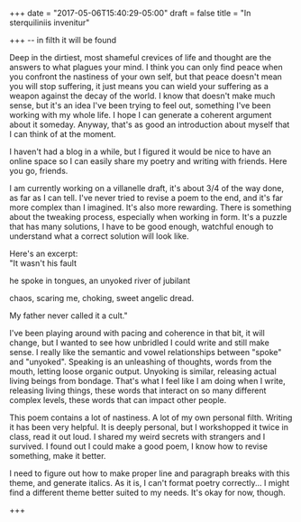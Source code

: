 +++
date = "2017-05-06T15:40:29-05:00"
draft = false
title = "In sterquiliniis invenitur"

+++
-- in filth it will be found

  Deep in the dirtiest, most shameful crevices of life and thought
are the answers to what plagues your mind. I think you can only
find peace when you confront the nastiness of your own self,
but that peace doesn't mean you will stop suffering, it just means
you can wield your suffering as a weapon against the decay of the
world. I know that doesn't make much sense, but it's an idea I've been
trying to feel out, something I've been working with my whole life.
I hope I can generate a coherent argument about it someday. Anyway,
that's as good an introduction about myself that I can think of at
the moment.

  I haven't had a blog in a while, but I figured it would be nice
to have an online space so I can easily share my poetry and writing
with friends. Here you go, friends.

  I am currently working on a villanelle draft, it's about 3/4 of the way done, as far as I can tell. I've never tried to revise a poem to the end, and it's far more complex than I imagined. It's also more rewarding. There is something about the tweaking process, especially when working in form. It's a puzzle that has many solutions, I have to be good enough, watchful enough to understand what a correct solution will look like.

Here's an excerpt:  
"It wasn't his fault

he spoke in tongues, an unyoked river of jubilant

chaos, scaring me, choking, sweet angelic dread.

My father never called it a cult."

I've been playing around with pacing and coherence in that bit,
it will change, but I wanted to see how unbridled I could write
and still make sense. I really like the semantic and vowel relationships between "spoke" and "unyoked". Speaking is an unleashing
of thoughts, words from the mouth, letting loose organic output.
Unyoking is similar, releasing actual living beings from bondage.
That's what I feel like I am doing when I write, releasing living things,
these words that interact on so many different complex levels, these
words that can impact other people.

This poem contains a lot of nastiness. A lot of my own personal filth.
Writing it has been very helpful. It is deeply personal, but
I workshopped it twice in class, read it out loud. I shared my weird secrets with strangers and I survived. I found out I could make a good poem, I know how to revise something, make it better.

I need to figure out how to make proper line and paragraph breaks with this theme, and generate italics. As it is, I can't format poetry correctly... I might find a different theme better suited to my needs. It's okay for now, though.




+++
